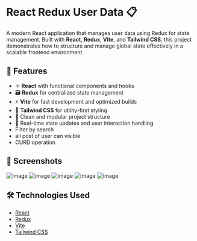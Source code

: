 # React Redux User Data 📋

A modern React application that manages user data using Redux for state management. Built with **React**, **Redux**, **Vite**, and **Tailwind CSS**, this project demonstrates how to structure and manage global state effectively in a scalable frontend environment.

## 🚀 Features

- ⚛️ **React** with functional components and hooks
- 🗃️ **Redux** for centralized state management
- ⚡ **Vite** for fast development and optimized builds
- 🎨 **Tailwind CSS** for utility-first styling
- 📁 Clean and modular project structure
- 🔄 Real-time state updates and user interaction handling
- Filter by search 
- all post of user can visible
- CURD operation 

## 📸 Screenshots

![image](https://github.com/user-attachments/assets/155c70fb-5902-406a-97f9-62dda49ecf51)
![image](https://github.com/user-attachments/assets/14ef6532-14f7-4a6d-8a0c-2fcf0023e990)
![image](https://github.com/user-attachments/assets/3d455a46-9413-42a3-b3e5-8b99d0b64e22)
![image](https://github.com/user-attachments/assets/387add7b-522e-4f43-998c-708abcf0c35e)
![image](https://github.com/user-attachments/assets/653b1ea5-a5a3-484e-bbf7-d14aa955ef81)







## 🛠️ Technologies Used

- [React](https://reactjs.org/)
- [Redux](https://redux.js.org/)
- [Vite](https://vitejs.dev/)
- [Tailwind CSS](https://tailwindcss.com/)


